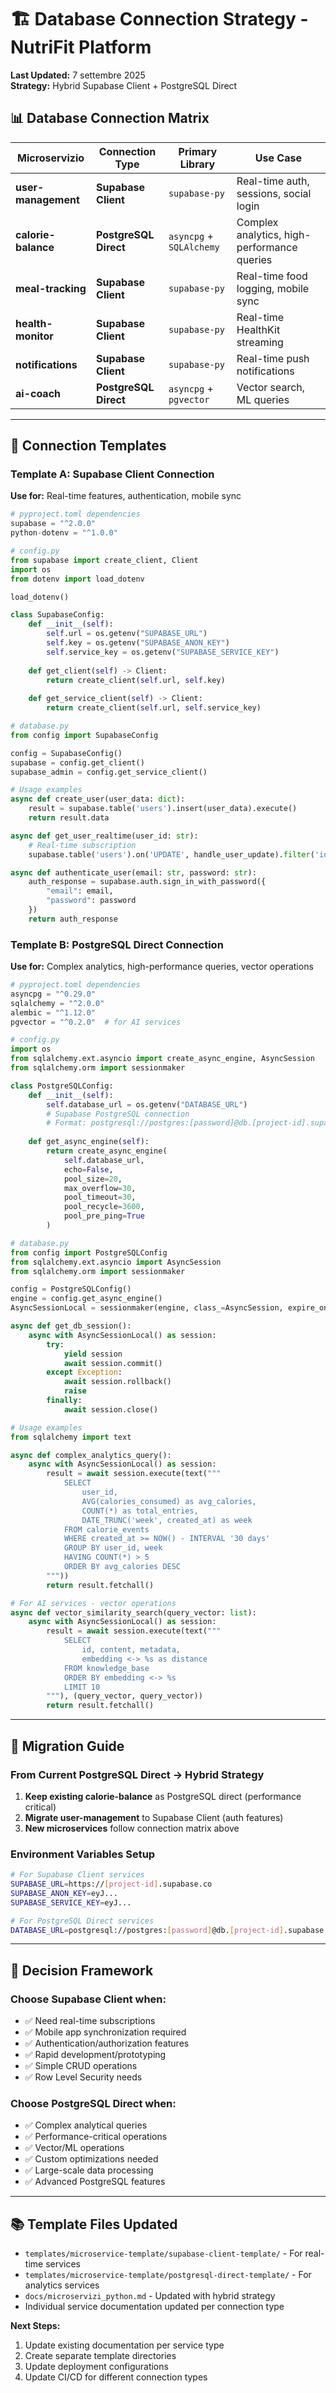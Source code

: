 # 🏗️ Database Connection Strategy - NutriFit Platform

**Last Updated:** 7 settembre 2025  
**Strategy:** Hybrid Supabase Client + PostgreSQL Direct

## 📊 Database Connection Matrix

| **Microservizio** | **Connection Type** | **Primary Library** | **Use Case** |
|-------------------|-------------------|------------------|-------------|
| **user-management** | **Supabase Client** | `supabase-py` | Real-time auth, sessions, social login |
| **calorie-balance** | **PostgreSQL Direct** | `asyncpg` + `SQLAlchemy` | Complex analytics, high-performance queries |
| **meal-tracking** | **Supabase Client** | `supabase-py` | Real-time food logging, mobile sync |
| **health-monitor** | **Supabase Client** | `supabase-py` | Real-time HealthKit streaming |
| **notifications** | **Supabase Client** | `supabase-py` | Real-time push notifications |
| **ai-coach** | **PostgreSQL Direct** | `asyncpg` + `pgvector` | Vector search, ML queries |

---

## 🔧 Connection Templates

### **Template A: Supabase Client Connection**

**Use for:** Real-time features, authentication, mobile sync

```python
# pyproject.toml dependencies
supabase = "^2.0.0"
python-dotenv = "^1.0.0"

# config.py
from supabase import create_client, Client
import os
from dotenv import load_dotenv

load_dotenv()

class SupabaseConfig:
    def __init__(self):
        self.url = os.getenv("SUPABASE_URL")
        self.key = os.getenv("SUPABASE_ANON_KEY")
        self.service_key = os.getenv("SUPABASE_SERVICE_KEY")
        
    def get_client(self) -> Client:
        return create_client(self.url, self.key)
        
    def get_service_client(self) -> Client:
        return create_client(self.url, self.service_key)

# database.py
from config import SupabaseConfig

config = SupabaseConfig()
supabase = config.get_client()
supabase_admin = config.get_service_client()

# Usage examples
async def create_user(user_data: dict):
    result = supabase.table('users').insert(user_data).execute()
    return result.data

async def get_user_realtime(user_id: str):
    # Real-time subscription
    supabase.table('users').on('UPDATE', handle_user_update).filter('id', 'eq', user_id).subscribe()

async def authenticate_user(email: str, password: str):
    auth_response = supabase.auth.sign_in_with_password({
        "email": email,
        "password": password
    })
    return auth_response
```

### **Template B: PostgreSQL Direct Connection**

**Use for:** Complex analytics, high-performance queries, vector operations

```python
# pyproject.toml dependencies
asyncpg = "^0.29.0"
sqlalchemy = "^2.0.0"
alembic = "^1.12.0"
pgvector = "^0.2.0"  # for AI services

# config.py
import os
from sqlalchemy.ext.asyncio import create_async_engine, AsyncSession
from sqlalchemy.orm import sessionmaker

class PostgreSQLConfig:
    def __init__(self):
        self.database_url = os.getenv("DATABASE_URL")
        # Supabase PostgreSQL connection
        # Format: postgresql://postgres:[password]@db.[project-id].supabase.co:5432/postgres
        
    def get_async_engine(self):
        return create_async_engine(
            self.database_url,
            echo=False,
            pool_size=20,
            max_overflow=30,
            pool_timeout=30,
            pool_recycle=3600,
            pool_pre_ping=True
        )

# database.py
from config import PostgreSQLConfig
from sqlalchemy.ext.asyncio import AsyncSession
from sqlalchemy.orm import sessionmaker

config = PostgreSQLConfig()
engine = config.get_async_engine()
AsyncSessionLocal = sessionmaker(engine, class_=AsyncSession, expire_on_commit=False)

async def get_db_session():
    async with AsyncSessionLocal() as session:
        try:
            yield session
            await session.commit()
        except Exception:
            await session.rollback()
            raise
        finally:
            await session.close()

# Usage examples
from sqlalchemy import text

async def complex_analytics_query():
    async with AsyncSessionLocal() as session:
        result = await session.execute(text("""
            SELECT 
                user_id,
                AVG(calories_consumed) as avg_calories,
                COUNT(*) as total_entries,
                DATE_TRUNC('week', created_at) as week
            FROM calorie_events 
            WHERE created_at >= NOW() - INTERVAL '30 days'
            GROUP BY user_id, week
            HAVING COUNT(*) > 5
            ORDER BY avg_calories DESC
        """))
        return result.fetchall()

# For AI services - vector operations
async def vector_similarity_search(query_vector: list):
    async with AsyncSessionLocal() as session:
        result = await session.execute(text("""
            SELECT 
                id, content, metadata,
                embedding <-> %s as distance
            FROM knowledge_base
            ORDER BY embedding <-> %s
            LIMIT 10
        """), (query_vector, query_vector))
        return result.fetchall()
```

---

## 🔄 Migration Guide

### **From Current PostgreSQL Direct → Hybrid Strategy**

1. **Keep existing calorie-balance** as PostgreSQL direct (performance critical)
2. **Migrate user-management** to Supabase Client (auth features)
3. **New microservices** follow connection matrix above

### **Environment Variables Setup**

```bash
# For Supabase Client services
SUPABASE_URL=https://[project-id].supabase.co
SUPABASE_ANON_KEY=eyJ...
SUPABASE_SERVICE_KEY=eyJ...

# For PostgreSQL Direct services  
DATABASE_URL=postgresql://postgres:[password]@db.[project-id].supabase.co:5432/postgres
```

---

## 🎯 Decision Framework

### **Choose Supabase Client when:**
- ✅ Need real-time subscriptions
- ✅ Mobile app synchronization required
- ✅ Authentication/authorization features
- ✅ Rapid development/prototyping
- ✅ Simple CRUD operations
- ✅ Row Level Security needs

### **Choose PostgreSQL Direct when:**
- ✅ Complex analytical queries
- ✅ Performance-critical operations
- ✅ Vector/ML operations
- ✅ Custom optimizations needed
- ✅ Large-scale data processing
- ✅ Advanced PostgreSQL features

---

## 📚 Template Files Updated

- `templates/microservice-template/supabase-client-template/` - For real-time services
- `templates/microservice-template/postgresql-direct-template/` - For analytics services
- `docs/microservizi_python.md` - Updated with hybrid strategy
- Individual service documentation updated per connection type

**Next Steps:**
1. Update existing documentation per service type
2. Create separate template directories
3. Update deployment configurations
4. Update CI/CD for different connection types
